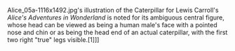 Alice_05a-1116x1492.jpg's illustration of the Caterpillar for Lewis Carroll's _Alice's Adventures in Wonderland_ is noted for its ambiguous central figure, whose head can be viewed as being a human male's face with a pointed nose and chin or as being the head end of an actual caterpillar, with the first two right "true" legs visible.[1]]]

